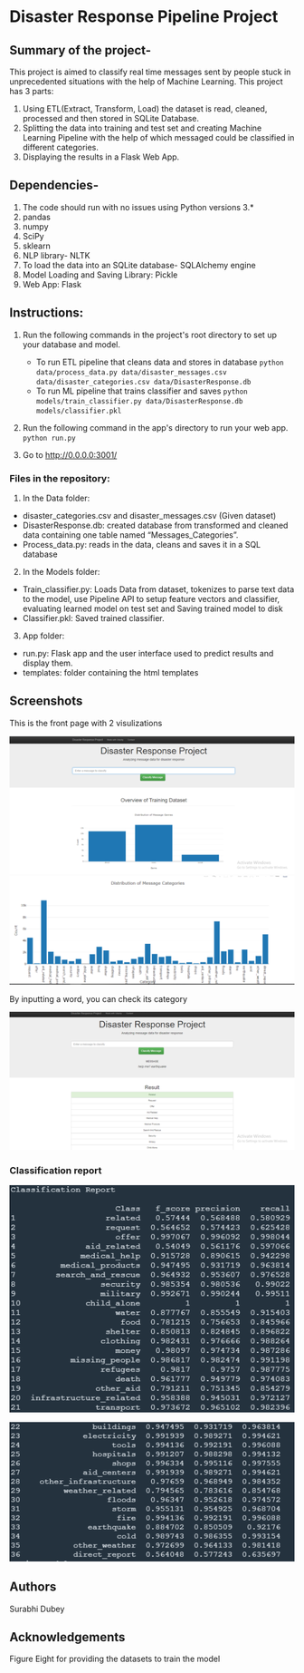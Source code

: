 # Disaster Response Pipeline Project

## Summary of the project-
This project is aimed to classify real time messages sent by people stuck in unprecedented situations with the help of Machine Learning.
This project has 3 parts:
1.	Using ETL(Extract, Transform, Load) the dataset is read, cleaned, processed and then stored in SQLite Database.
2.	Splitting the data into training and test set and creating Machine Learning Pipeline with the help of which messaged could be classified in different categories.
3.	Displaying the results in a Flask Web App.

## Dependencies-
1.	The code should run with no issues using Python versions 3.*
2.	pandas
3.	numpy
4.	SciPy
5.	sklearn
6.	NLP library- NLTK
7.	To load the data into an SQLite database- SQLAlchemy engine
8.	Model Loading and Saving Library: Pickle
9.	Web App: Flask



## Instructions:
1. Run the following commands in the project's root directory to set up your database and model.

    - To run ETL pipeline that cleans data and stores in database
        `python data/process_data.py data/disaster_messages.csv data/disaster_categories.csv data/DisasterResponse.db`
    - To run ML pipeline that trains classifier and saves
        `python models/train_classifier.py data/DisasterResponse.db models/classifier.pkl`

2. Run the following command in the app's directory to run your web app.
    `python run.py`

3. Go to http://0.0.0.0:3001/



### Files in the repository:
1.	In the Data folder:  
-	disaster_categories.csv and disaster_messages.csv (Given dataset)
-	DisasterResponse.db: created database from transformed and cleaned data containing one table named “Messages_Categories”.
-	Process_data.py:  reads in the data, cleans and saves it in a SQL database

2.	In the Models folder:  
-	Train_classifier.py: Loads Data from dataset, tokenizes to parse text data to the model, use Pipeline API to setup feature vectors and classifier, evaluating learned model     on test set and Saving trained model to disk
-	Classifier.pkl: Saved trained classifier.


3.	App folder:
-	run.py: Flask app and the user interface used to predict results and display them.
-	templates: folder containing the html templates

## Screenshots
This is the front page with 2 visulizations

![Alt text](https://github.com/surabhi-dubey/Disaster_response_pipeline/blob/master/Screenshot1.PNG?raw=true "Screenshot1")
![Alt text](https://github.com/surabhi-dubey/Disaster_response_pipeline/blob/master/Visualisation2.PNG?raw=true "Visualisation2")

By inputting a word, you can check its category

![Alt text](https://github.com/surabhi-dubey/Disaster_response_pipeline/blob/master/Screenshot2.PNG?raw=true "Screenshot2")

### Classification report

![Alt text](https://github.com/surabhi-dubey/Disaster_response_pipeline/blob/master/classification1.PNG?raw=true "Screenshot3")

![Alt text](https://github.com/surabhi-dubey/Disaster_response_pipeline/blob/master/classification2.PNG?raw=true "Screenshot4")

## Authors

Surabhi Dubey

## Acknowledgements

Figure Eight for providing the datasets to train the model
